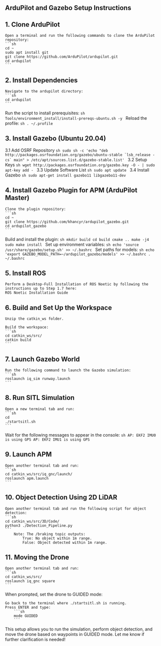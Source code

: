 ## ArduPilot and Gazebo Setup Instructions
## 1. Clone ArduPilot

    Open a terminal and run the following commands to clone the ArduPilot repository:
    ```sh
    cd ~
    sudo apt install git
    git clone https://github.com/ArduPilot/ardupilot.git
    cd ardupilot
    ```
## 2. Install Dependencies

    Navigate to the ardupilot directory:
    ```sh
    cd ardupilot
    ```
Run the script to install prerequisites:
    ```sh
    Tools/environment_install/install-prereqs-ubuntu.sh -y
    ```
Reload the profile:
    ```sh
    . ~/.profile
    ```
## 3. Install Gazebo (Ubuntu 20.04)
3.1 Add OSRF Repository
    ```sh
    sudo sh -c 'echo "deb http://packages.osrfoundation.org/gazebo/ubuntu-stable `lsb_release -cs` main" > /etc/apt/sources.list.d/gazebo-stable.list'
    ```
3.2 Setup Keys
    ```sh
    wget http://packages.osrfoundation.org/gazebo.key -O - | sudo apt-key add -
    ```
3.3 Update Software List
    ```sh
    sudo apt update
    ```
3.4 Install Gazebo
    ```sh
    sudo apt-get install gazebo11 libgazebo11-dev
    ```
## 4. Install Gazebo Plugin for APM (ArduPilot Master)

    Clone the plugin repository:
    ```sh
    cd ~
    git clone https://github.com/khancyr/ardupilot_gazebo.git
    cd ardupilot_gazebo
    ```
Build and install the plugin:
    ```sh
    mkdir build
    cd build
    cmake ..
    make -j4
    sudo make install
    ```
Set up environment variables:
    ```sh
    echo 'source /usr/share/gazebo/setup.sh' >> ~/.bashrc
    ```
Set paths for models:
    ```sh
    echo 'export GAZEBO_MODEL_PATH=~/ardupilot_gazebo/models' >> ~/.bashrc
    . ~/.bashrc
    ```
## 5. Install ROS

    Perform a Desktop-Full Installation of ROS Noetic by following the instructions up to Step 1.7 here:
    ROS Noetic Installation Guide

## 6. Build and Set Up the Workspace

    Unzip the catkin_ws folder.

    Build the workspace:
    ```sh
    cd catkin_ws/src/
    catkin build
    ```
## 7. Launch Gazebo World

    Run the following command to launch the Gazebo simulation:
    ```sh
    roslaunch iq_sim runway.launch
    ```
## 8. Run SITL Simulation

    Open a new terminal tab and run:
    ```sh
    cd
    ./startsitl.sh
    ```
Wait for the following messages to appear in the console:
    ```sh
    AP: EKF2 IMU0 is using GPS
    AP: EKF2 IMU1 is using GPS
    ```
## 9. Launch APM

    Open another terminal tab and run:
    ```sh
    cd catkin_ws/src/iq_gnc/launch/
    roslaunch apm.launch
    ```
## 10. Object Detection Using 2D LiDAR

    Open another terminal tab and run the following script for object detection:
    ```sh
    cd catkin_ws/src/3D/Code/
    python3 ./Detection_Pipeline.py
    ```
        Note: The /braking topic outputs:
            True: No object within 1m range.
            False: Object detected within 1m range.

## 11. Moving the Drone

    Open another terminal tab and run:
    ```sh
    cd catkin_ws/src/
    roslaunch iq_gnc square
    ```
When prompted, set the drone to GUIDED mode:

    Go back to the terminal where ./startsitl.sh is running.
    Press ENTER and type:
        ```sh
        mode GUIDED
        ```
This setup allows you to run the simulation, perform object detection, and move the drone based on waypoints in GUIDED mode. Let me know if further clarification is needed!

